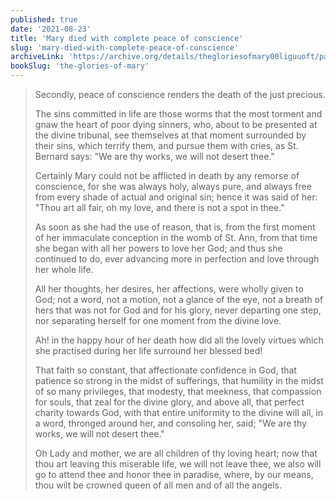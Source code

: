 ```yaml
---
published: true
date: '2021-08-23'
title: 'Mary died with complete peace of conscience'
slug: 'mary-died-with-complete-peace-of-conscience'
archiveLink: 'https://archive.org/details/thegloriesofmary00liguuoft/page/478?view=theater'
bookSlug: 'the-glories-of-mary'
---
```


> Secondly, peace of conscience renders the death of the just precious.
>
> The sins committed in life are those worms that the most torment and gnaw the heart of poor dying sinners, who, about to be presented at the divine tribunal, see themselves at that moment surrounded by their sins, which terrify them, and pursue them with cries, as St. Bernard says: "We are thy works, we will not desert thee."
>
> Certainly Mary could not be afflicted in death by any remorse of conscience, for she was always holy, always pure, and always free from every shade of actual and original sin; hence it was said of her: "Thou art all fair, oh my love, and there is not a spot in thee."
>
> As soon as she had the use of reason, that is, from the first moment of her immaculate conception in the womb of St. Ann, from that time she began with all her powers to love her God; and thus she continued to do, ever advancing more in perfection and love through her whole life.
>
> All her thoughts, her desires, her affections, were wholly given to God; not a word, not a motion, not a glance of the eye, not a breath of hers that was not for God and for his glory, never departing one step, nor separating herself for one moment from the divine love.
>
> Ah! in the happy hour of her death how did all the lovely virtues which she practised during her life surround her blessed bed!
>
> That faith so constant, that affectionate confidence in God, that patience so strong in the midst of sufferings, that humility in the midst of so many privileges, that modesty, that meekness, that compassion for souls, that zeal for the divine glory, and above all, that perfect charity towards God, with that entire uniformity to the divine will all, in a word, thronged around her, and consoling her, said; "We are thy works, we will not desert thee."
>
> Oh Lady and mother, we are all children of thy loving heart; now that thou art leaving this miserable life, we will not leave thee, we also will go to attend thee and honor thee in paradise, where, by our means, thou wilt be crowned queen of all men and of all the angels.